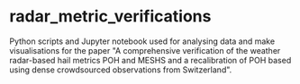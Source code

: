 # radar_metric_verifications

Python scripts and Jupyter notebook used for analysing data and make visualisations for the paper "A comprehensive verification of the weather radar-based hail metrics POH and MESHS and a recalibration of POH based using dense crowdsourced observations from Switzerland".
